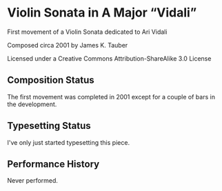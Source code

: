 Violin Sonata in A Major “Vidali”
=================================

First movement of a Violin Sonata dedicated to Ari Vidali

Composed circa 2001 by James K. Tauber

Licensed under a Creative Commons Attribution-ShareAlike 3.0 License

Composition Status
------------------

The first movement was completed in 2001 except for a couple of bars in the development.

Typesetting Status
------------------

I've only just started typesetting this piece.

Performance History
-------------------

Never performed.
